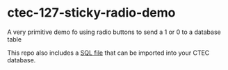 # ctec-127-sticky-radio-demo

A very primitive demo fo using radio buttons to send a 1 or 0 to a database table

This repo also includes a [SQL file](radio_test.sql) that can be imported into your CTEC database.
